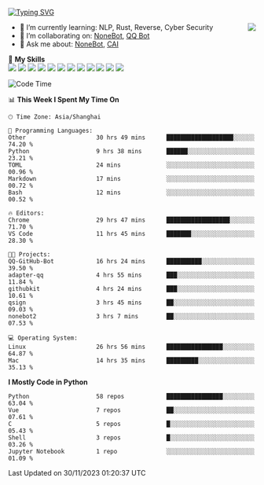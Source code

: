 [![Typing SVG](https://readme-typing-svg.herokuapp.com?size=25&duration=2500&color=8C43EA&vCenter=true&width=200&height=40&lines=Hi+there+%F0%9F%91%8B%F0%9F%8F%BB;I'm+yanyongyu)](https://git.io/typing-svg)

<a href="#">
  <img align="right" src="https://github-readme-stats.vercel.app/api?username=yanyongyu&count_private=true&show_icons=true&bg_color=15,f2f7fd,E0EAFC" />
</a>

- 🌱 I’m currently learning: NLP, Rust, Reverse, Cyber Security
- 👯 I’m collaborating on: [NoneBot](https://github.com/nonebot), [QQ Bot](https://github.com/Mrs4s/go-cqhttp)
- 💬 Ask me about: [NoneBot](https://github.com/nonebot), [CAI](https://github.com/cscs181/CAI)

🌟 **My Skills**  
![](https://img.shields.io/badge/-Python-3e74a2?style=flat-square&logo=Python&logoColor=fff)
![](https://img.shields.io/badge/-TypeScript-3178C6?style=flat-square&logo=TypeScript&logoColor=fff)
![](https://img.shields.io/badge/-Vue-4fc08d?style=flat-square&logo=Vue.js&logoColor=fff)
![](https://img.shields.io/badge/-React-2d98ce?style=flat-square&logo=React&logoColor=fff)
![](https://img.shields.io/badge/-FastAPI-009688?style=flat-square&logo=FastAPI&logoColor=fff)
![](https://img.shields.io/badge/-Linux-000000?style=flat-square&logo=Linux&logoColor=fff)
![](https://img.shields.io/badge/-Docker-2496ED?style=flat-square&logo=Docker&logoColor=fff)
![](https://img.shields.io/badge/-Kubernetes-326CE5?style=flat-square&logo=Kubernetes&logoColor=fff)
![](https://img.shields.io/badge/-GitHub%20Actions-2088FF?style=flat-square&logo=GitHubActions&logoColor=fff)
![](https://img.shields.io/badge/-PostgreSQL-4169E1?style=flat-square&logo=PostgreSQL&logoColor=fff)
![](https://img.shields.io/badge/-Redis-DC382D?style=flat-square&logo=Redis&logoColor=fff)
![](https://img.shields.io/badge/-MongoDB-47A248?style=flat-square&logo=MongoDB&logoColor=fff)

<!--START_SECTION:waka-->
![Code Time](http://img.shields.io/badge/Code%20Time-5%2C389%20hrs%2043%20mins-blue)

📊 **This Week I Spent My Time On** 

```text
🕑︎ Time Zone: Asia/Shanghai

💬 Programming Languages: 
Other                    30 hrs 49 mins      ███████████████████░░░░░░   74.20 % 
Python                   9 hrs 38 mins       ██████░░░░░░░░░░░░░░░░░░░   23.21 % 
TOML                     24 mins             ░░░░░░░░░░░░░░░░░░░░░░░░░   00.96 % 
Markdown                 17 mins             ░░░░░░░░░░░░░░░░░░░░░░░░░   00.72 % 
Bash                     12 mins             ░░░░░░░░░░░░░░░░░░░░░░░░░   00.52 % 

🔥 Editors: 
Chrome                   29 hrs 47 mins      ██████████████████░░░░░░░   71.70 % 
VS Code                  11 hrs 45 mins      ███████░░░░░░░░░░░░░░░░░░   28.30 % 

🐱‍💻 Projects: 
QQ-GitHub-Bot            16 hrs 24 mins      ██████████░░░░░░░░░░░░░░░   39.50 % 
adapter-qq               4 hrs 55 mins       ███░░░░░░░░░░░░░░░░░░░░░░   11.84 % 
githubkit                4 hrs 24 mins       ███░░░░░░░░░░░░░░░░░░░░░░   10.61 % 
qsign                    3 hrs 45 mins       ██░░░░░░░░░░░░░░░░░░░░░░░   09.03 % 
nonebot2                 3 hrs 7 mins        ██░░░░░░░░░░░░░░░░░░░░░░░   07.53 % 

💻 Operating System: 
Linux                    26 hrs 56 mins      ████████████████░░░░░░░░░   64.87 % 
Mac                      14 hrs 35 mins      █████████░░░░░░░░░░░░░░░░   35.13 % 
```

**I Mostly Code in Python** 

```text
Python                   58 repos            ████████████████░░░░░░░░░   63.04 % 
Vue                      7 repos             ██░░░░░░░░░░░░░░░░░░░░░░░   07.61 % 
C                        5 repos             █░░░░░░░░░░░░░░░░░░░░░░░░   05.43 % 
Shell                    3 repos             █░░░░░░░░░░░░░░░░░░░░░░░░   03.26 % 
Jupyter Notebook         1 repo              ░░░░░░░░░░░░░░░░░░░░░░░░░   01.09 % 
```




 Last Updated on 30/11/2023 01:20:37 UTC
<!--END_SECTION:waka-->
